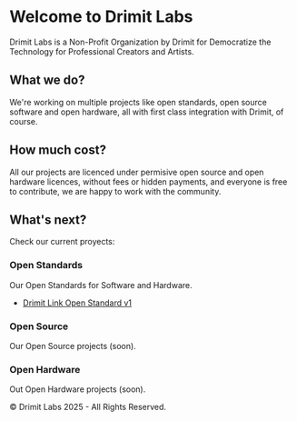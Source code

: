 # Welcome to Drimit Labs
Drimit Labs is a Non-Profit Organization by Drimit for Democratize the Technology for Professional Creators and Artists.

## What we do?
We're working on multiple projects like open standards, open source software and open hardware, all with first class integration with Drimit, of course.

## How much cost?
All our projects are licenced under permisive open source and open hardware licences, without fees or hidden payments, and everyone is free to contribute, we are happy to work with the community.

## What's next?
Check our current proyects:

### Open Standards
Our Open Standards for Software and Hardware.
- [Drimit Link Open Standard v1](https://drimit-labs.github.io/open-standards/)

### Open Source
Our Open Source projects (soon).

### Open Hardware
Out Open Hardware projects (soon).

©️ Drimit Labs 2025 - All Rights Reserved.
